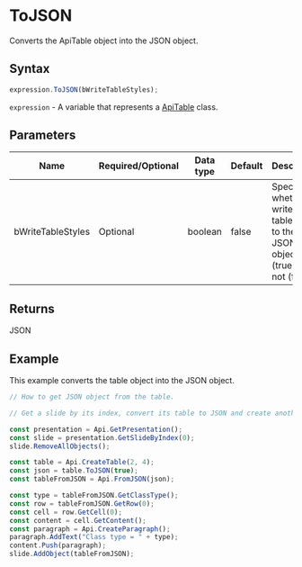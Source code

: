 # ToJSON

Converts the ApiTable object into the JSON object.

## Syntax

```javascript
expression.ToJSON(bWriteTableStyles);
```

`expression` - A variable that represents a [ApiTable](../ApiTable.md) class.

## Parameters

| **Name** | **Required/Optional** | **Data type** | **Default** | **Description** |
| ------------- | ------------- | ------------- | ------------- | ------------- |
| bWriteTableStyles | Optional | boolean | false | Specifies whether to write used table styles to the JSON object (true) or not (false). |

## Returns

JSON

## Example

This example converts the table object into the JSON object.

```javascript editor-pptx
// How to get JSON object from the table.

// Get a slide by its index, convert its table to JSON and create another one from the JSON.

const presentation = Api.GetPresentation();
const slide = presentation.GetSlideByIndex(0);
slide.RemoveAllObjects();

const table = Api.CreateTable(2, 4);
const json = table.ToJSON(true);
const tableFromJSON = Api.FromJSON(json);

const type = tableFromJSON.GetClassType();
const row = tableFromJSON.GetRow(0);
const cell = row.GetCell(0);
const content = cell.GetContent();
const paragraph = Api.CreateParagraph();
paragraph.AddText("Class type = " + type);
content.Push(paragraph);
slide.AddObject(tableFromJSON);

```
